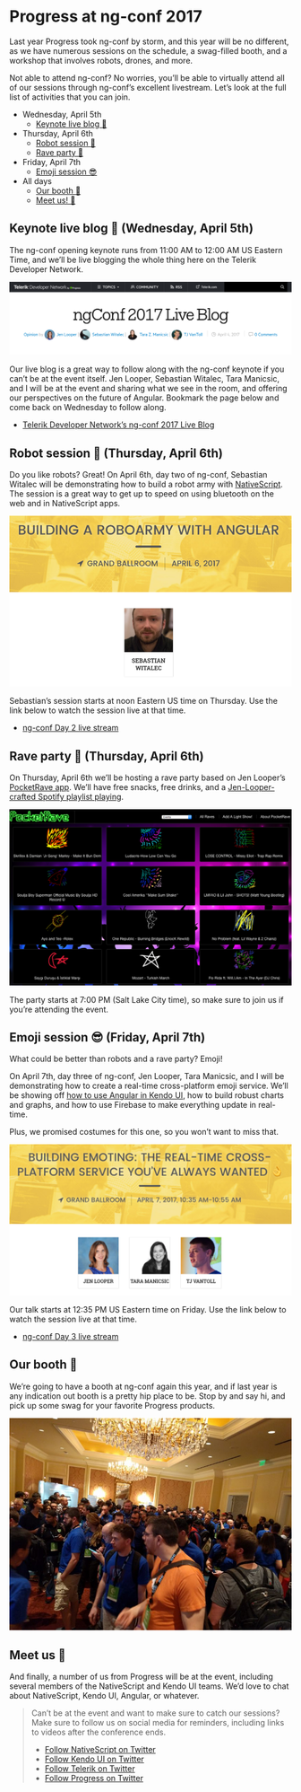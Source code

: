 # Progress at ng-conf 2017

Last year Progress took ng-conf by storm, and this year will be no different, as we have numerous sessions on the schedule, a swag-filled booth, and a workshop that involves robots, drones, and more.

Not able to attend ng-conf? No worries, you’ll be able to virtually attend all of our sessions through ng-conf’s excellent livestream. Let’s look at the full list of activities that you can join.

* Wednesday, April 5th
    * [Keynote live blog 🎤](#keynote-live-blog)
* Thursday, April 6th
    * [Robot session 🤖](#robot-session)
    * [Rave party 💃](#rave-party)
* Friday, April 7th
    * [Emoji session 😎](#emoji-session)
* All days
    * [Our booth 🎉](#our-booth)
    * [Meet us! 👋](#meet-us)

<h2 id="keynote-live-blog">Keynote live blog 🎤 (Wednesday, April 5th)</h2>

The ng-conf opening keynote runs from 11:00 AM to 12:00 AM US Eastern Time, and we’ll be live blogging the whole thing here on the Telerik Developer Network.

![](live-blog.png)

Our live blog is a great way to follow along with the ng-conf keynote if you can’t be at the event itself. Jen Looper, Sebastian Witalec, Tara Manicsic, and I will be at the event and sharing what we see in the room, and offering our perspectives on the future of Angular. Bookmark the page below and come back on Wednesday to follow along.

* [Telerik Developer Network’s ng-conf 2017 Live Blog](http://developer.telerik.com/featured/ngconf-2017-live-blog/)

<h2 id="robot-session">Robot session 🤖 (Thursday, April 6th)</h2>

Do you like robots? Great! On April 6th, day two of ng-conf, Sebastian Witalec will be demonstrating how to build a robot army with [NativeScript](https://www.nativescript.org/). The session is a great way to get up to speed on using bluetooth on the web and in NativeScript apps.

![](sebastian-robot-talk.png) 

Sebastian’s session starts at noon Eastern US time on Thursday. Use the link below to watch the session live at that time.

* [ng-conf Day 2 live stream](https://www.youtube.com/watch?v=_MrOw8iywC8)

<h2 id="rave-party">Rave party 💃 (Thursday, April 6th)</h2>

On Thursday, April 6th we’ll be hosting a rave party based on Jen Looper’s [PocketRave app](https://pocketrave.me/). We’ll have free snacks, free drinks, and a [Jen-Looper-crafted Spotify playlist playing](https://open.spotify.com/user/1218545798/playlist/6uWMqimXMasicA6MNm1nLo).

![](pocketrave.png)

The party starts at 7:00 PM (Salt Lake City time), so make sure to join us if you’re attending the event.

<h2 id="emoji-session">Emoji session 😎 (Friday, April 7th)</h2>

What could be better than robots and a rave party? Emoji!

On April 7th, day three of ng-conf, Jen Looper, Tara Manicsic, and I will be demonstrating how to create a real-time cross-platform emoji service. We’ll be showing off [how to use Angular in Kendo UI](http://www.telerik.com/kendo-angular-ui/), how to build robust charts and graphs, and how to use Firebase to make everything update in real-time.

Plus, we promised costumes for this one, so you won’t want to miss that.

![](emoji-talk.png)

Our talk starts at 12:35 PM US Eastern time on Friday. Use the link below to watch the session live at that time.

* [ng-conf Day 3 live stream](https://www.youtube.com/watch?v=EzRZOoRXNUM)

<h2 id="our-booth">Our booth 🎉</h2>

We’re going to have a booth at ng-conf again this year, and if last year is any indication out booth is a pretty hip place to be. Stop by and say hi, and pick up some swag for your favorite Progress products.

![](sea-of-blue.jpg)

<h2 id="meet-us">Meet us 👋</h2>

And finally, a number of us from Progress will be at the event, including several members of the NativeScript and Kendo UI teams. We’d love to chat about NativeScript, Kendo UI, Angular, or whatever.

<blockquote>Can’t be at the event and want to make sure to catch our sessions? Make sure to follow us on social media for reminders, including links to videos after the conference ends.

* [Follow NativeScript on Twitter](https://twitter.com/nativescript)
* [Follow Kendo UI on Twitter](https://twitter.com/kendoui)
* [Follow Telerik on Twitter](https://twitter.com/telerik)
* [Follow Progress on Twitter](https://twitter.com/progresssw)</blockquote>